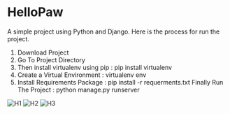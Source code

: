 # HelloPaw
A simple project using Python and Django. Here is the process for run the project.
1. Download Project
2. Go To Project Directory
3. Then install virtualenv using pip : pip install virtualenv 
4. Create a Virtual Environment : virtualenv env
5. Install Requirements Package : pip install -r requerments.txt
Finally Run The Project : python manage.py runserver

![H1](https://user-images.githubusercontent.com/92685144/218126122-b8745fc3-ec23-49f9-ae0b-dc5d6d2ea121.JPG)
![H2](https://user-images.githubusercontent.com/92685144/218126137-657b4987-fea0-48fa-92a6-0f77861a5c79.JPG)
![H3](https://user-images.githubusercontent.com/92685144/218126152-7f5561c3-37ed-43c9-b240-131559080045.JPG)
